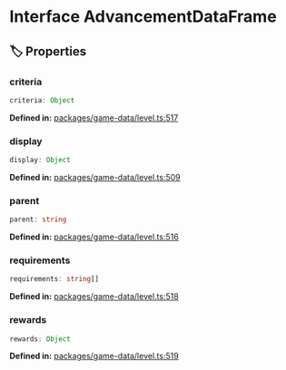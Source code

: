 # Interface AdvancementDataFrame

## 🏷️ Properties

### criteria

```ts
criteria: Object
```
<p style="font-size: 14px; color: var(--vp-c-text-2)">
<strong>Defined in:</strong> <a href="https://github.com/voxelum/minecraft-launcher-core-node/blob/master/packages/game-data/level.ts#L517" target="_blank" rel="noreferrer">packages/game-data/level.ts:517</a>
</p>


### display <Badge type="info" text="optional" />

```ts
display: Object
```
<p style="font-size: 14px; color: var(--vp-c-text-2)">
<strong>Defined in:</strong> <a href="https://github.com/voxelum/minecraft-launcher-core-node/blob/master/packages/game-data/level.ts#L509" target="_blank" rel="noreferrer">packages/game-data/level.ts:509</a>
</p>


### parent <Badge type="info" text="optional" />

```ts
parent: string
```
<p style="font-size: 14px; color: var(--vp-c-text-2)">
<strong>Defined in:</strong> <a href="https://github.com/voxelum/minecraft-launcher-core-node/blob/master/packages/game-data/level.ts#L516" target="_blank" rel="noreferrer">packages/game-data/level.ts:516</a>
</p>


### requirements

```ts
requirements: string[]
```
<p style="font-size: 14px; color: var(--vp-c-text-2)">
<strong>Defined in:</strong> <a href="https://github.com/voxelum/minecraft-launcher-core-node/blob/master/packages/game-data/level.ts#L518" target="_blank" rel="noreferrer">packages/game-data/level.ts:518</a>
</p>


### rewards

```ts
rewards: Object
```
<p style="font-size: 14px; color: var(--vp-c-text-2)">
<strong>Defined in:</strong> <a href="https://github.com/voxelum/minecraft-launcher-core-node/blob/master/packages/game-data/level.ts#L519" target="_blank" rel="noreferrer">packages/game-data/level.ts:519</a>
</p>


